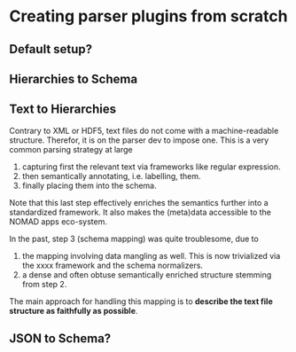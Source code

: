 # Creating parser plugins from scratch

## Default setup?

## Hierarchies to Schema

## Text to Hierarchies

Contrary to XML or HDF5, text files do not come with a machine-readable structure.
Therefor, it is on the parser dev to impose one.
This is a very common parsing strategy at large

1. capturing first the relevant text via frameworks like regular expression.
2. then semantically annotating, i.e. labelling, them.
3. finally placing them into the schema.

Note that this last step effectively enriches the semantics further into a standardized framework.
It also makes the (meta)data accessible to the NOMAD apps eco-system.

In the past, step 3 (schema mapping) was quite troublesome, due to

1. the mapping involving data mangling as well. This is now trivialized via the xxxx framework and the schema normalizers.
2. a dense and often obtuse semantically enriched structure stemming from step 2.

The main approach for handling this mapping is to **describe the text file structure as faithfully as possible**. 

## JSON to Schema?
